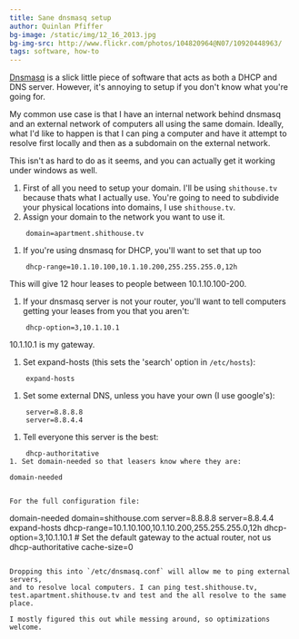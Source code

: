 ```yaml
---
title: Sane dnsmasq setup
author: Quinlan Pfiffer
bg-image: /static/img/12_16_2013.jpg
bg-img-src: http://www.flickr.com/photos/104820964@N07/10920448963/
tags: software, how-to
---
```


[Dnsmasq](http://www.thekelleys.org.uk/dnsmasq/doc.html) is a slick little piece
of software that acts as both a DHCP and DNS server. However, it's annoying to
setup if you don't know what you're going for.

My common use case is that I have an internal network behind dnsmasq and an
external network of computers all using the same domain. Ideally, what I'd like
to happen is that I can ping a computer and have it attempt to resolve first
locally and then as a subdomain on the external network.

This isn't as hard to do as it seems, and you can actually get it working under
windows as well.

1. First of all you need to setup your domain. I'll be using `shithouse.tv`
   because thats what I actually use. You're going to need to subdivide your
   physical locations into domains, I use `shithouse.tv`.
1. Assign your domain to the network you want to use it.
````
    domain=apartment.shithouse.tv
````
1. If you're using dnsmasq for DHCP, you'll want to set that up too
````
    dhcp-range=10.1.10.100,10.1.10.200,255.255.255.0,12h
````
   This will give 12 hour leases to people between 10.1.10.100-200.
1. If your dnsmasq server is not your router, you'll want to tell computers
   getting your leases from you that you aren't:
````
    dhcp-option=3,10.1.10.1
````
   10.1.10.1 is my gateway.
1. Set expand-hosts (this sets the 'search' option in `/etc/hosts`):
````
    expand-hosts
````
1. Set some external DNS, unless you have your own (I use google's):
````
    server=8.8.8.8
    server=8.8.4.4
````
1. Tell everyone this server is the best:
````
    dhcp-authoritative
1. Set domain-needed so that leasers know where they are:
````
    domain-needed
````

For the full configuration file:

````
domain-needed
domain=shithouse.com
server=8.8.8.8
server=8.8.4.4
expand-hosts
dhcp-range=10.1.10.100,10.1.10.200,255.255.255.0,12h
dhcp-option=3,10.1.10.1 # Set the default gateway to the actual router, not us
dhcp-authoritative
cache-size=0

````

Dropping this into `/etc/dnsmasq.conf` will allow me to ping external servers,
and to resolve local computers. I can ping test.shithouse.tv,
test.apartment.shithouse.tv and test and the all resolve to the same place.

I mostly figured this out while messing around, so optimizations welcome.
